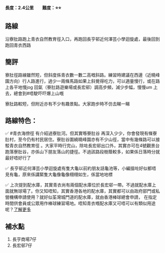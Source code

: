 __長度：2.4公里__&emsp;&emsp;__難度：⭐️⭐️__

## 路線
沿寮肚路跑上青衣自然教育徑入口，再跑回長亨邨近何澤芸小學迴旋處，最後回到跑回青衣西路

## 簡評
寮肚徑路線雖然短，但斜度係青衣數一數二高嘅斜路。練習時建議在西邊（近曉峰園方向）行人路進行，過少一兩條馬路如果上斜覺得吃力，可以適量慢行，或在路上各平地慢jog 回氣（寮肚路遊樂場或長宏邨）調高步頻，減少步幅，慢慢um 上去，總會到#唔駛吓吓爆上山嘅

寮肚路較短，但附近亦有不少有趣景點。大家跑步時不仿去睇一睇

## 路線特色：
✅ #青衣海傍徑 有介紹過寮肚河。但其實喺寮肚谷 再深入少少，你會發現有條寮肚村，至今仍有村民居住。寮肚谷圍繞曉峰園亦有不少山徑，當中有幾條路可以接駁青衣自然教育徑 。大家平時行完山，除咗長宏邨出口外，其實亦可在4號觀景台跑落寮肚谷，亦係山下朋友落山的捷徑。不過該路段樹蔭較多，如果係日落時分就最好唔好行了

✅ 長亨邨近何澤芸小學迴旋處有隻大龜以前約朋友話龜池等，小編搵咗好似都唔見有龜，原來係講緊隻大龜像龜像栩栩如生，係當地地標

✅ 上次提到配水庫，其實青衣尚有兩個配水庫位於長宏邨一帶。不過就配水庫上面就無球場了。你又知唔知，其實香港各地的配水庫，其實都可以由政府部門或私營機構申請使用？就好似荃灣城門道的配水庫，就由香港棒球總會申請， 在指定時間供會員或公眾用作棒球練習場地。唔知青衣嘅配水庫又可唔可以有類似用途呢？[了解更多](https://shorturl.at/aADIU)

## 補水點
1. 長亨商場7仔
2. 長宏邨7仔
